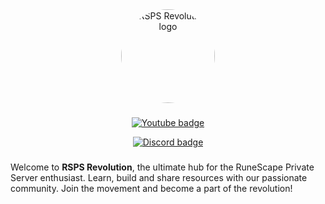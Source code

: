 <div align="center">
  <img height="150" src="https://i.imgur.com/gVEn1Aq.png" style="border-radius:50%" alt="RSPS Revolution logo"/>
</div>

###

<div align="center">
<p><a href="https://www.youtube.com/@RspsRevolution">
<img src="https://img.shields.io/badge/YouTube-FF0000?style=for-the-badge&logo=youtube&logoColor=white" alt="Youtube badge"/>
</a></p>


<p><a href="https://discord.gg/z9fbhyNv83">
<img src="https://img.shields.io/badge/Discord-5865F2?style=for-the-badge&logo=discord&logoColor=white" alt="Discord badge"/>
</a></p>
</div>

###


Welcome to **RSPS Revolution**, the ultimate hub for the RuneScape Private Server enthusiast.
Learn, build and share resources with our passionate community.
Join the movement and become a part of the revolution!
